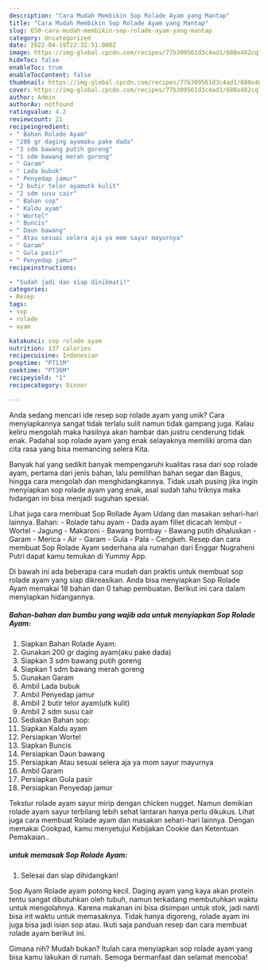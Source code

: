 ```yaml
---
description: "Cara Mudah Membikin Sop Rolade Ayam yang Mantap"
title: "Cara Mudah Membikin Sop Rolade Ayam yang Mantap"
slug: 650-cara-mudah-membikin-sop-rolade-ayam-yang-mantap
category: Uncategorized
date: 2022-04-19T22:32:51.000Z
image: https://img-global.cpcdn.com/recipes/77b309561d3c4ad1/680x482cq70/sop-rolade-ayam-foto-resep-utama.jpg
hideToc: false
enableToc: true
enableTocContent: false
thumbnail: https://img-global.cpcdn.com/recipes/77b309561d3c4ad1/680x482cq70/sop-rolade-ayam-foto-resep-utama.jpg
cover: https://img-global.cpcdn.com/recipes/77b309561d3c4ad1/680x482cq70/sop-rolade-ayam-foto-resep-utama.jpg
author: Admin
authorAv: notfound
ratingvalue: 4.2
reviewcount: 21
recipeingredient:
- " Bahan Rolade Ayam"
- "200 gr daging ayamaku pake dada"
- "3 sdm bawang putih goreng"
- "1 sdm bawang merah goreng"
- " Garam"
- " Lada bubuk"
- " Penyedap jamur"
- "2 butir telor ayamutk kulit"
- "2 sdm susu cair"
- " Bahan sop"
- " Kaldu ayam"
- " Wortel"
- " Buncis"
- " Daun bawang"
- " Atau sesuai selera aja ya mom sayur mayurnya"
- " Garam"
- " Gula pasir"
- " Penyedap jamur"
recipeinstructions:

- "Sudah jadi dan siap dinikmati!"
categories:
- Resep
tags:
- sop
- rolade
- ayam

katakunci: sop rolade ayam 
nutrition: 137 calories
recipecuisine: Indonesian
preptime: "PT11M"
cooktime: "PT36M"
recipeyield: "1"
recipecategory: Dinner

---
```





Anda sedang mencari ide resep sop rolade ayam yang unik? Cara menyiapkannya sangat tidak terlalu sulit namun tidak gampang juga. Kalau keliru mengolah maka hasilnya akan hambar dan justru cenderung tidak enak. Padahal sop rolade ayam yang enak selayaknya memiliki aroma dan cita rasa yang bisa memancing selera Kita.





Banyak hal yang sedikit banyak mempengaruhi kualitas rasa dari sop rolade ayam, pertama dari jenis bahan, lalu pemilihan bahan segar dan Bagus, hingga cara mengolah dan menghidangkannya. Tidak usah pusing jika ingin menyiapkan sop rolade ayam yang enak,      asal sudah tahu triknya maka hidangan ini bisa menjadi suguhan spesial.














Lihat juga cara membuat Sop Rollade Ayam Udang dan masakan sehari-hari lainnya. Bahan: - Rolade tahu ayam - Dada ayam fillet dicacah lembut - Wortel - Jagung - Makaroni - Bawang bombay - Bawang putih dihaluskan - Garam - Merica - Air - Garam - Gula - Pala - Cengkeh. Resep dan cara membuat Sop Rolade Ayam sederhana ala rumahan dari Enggar Nugraheni Putri dapat kamu temukan di Yummy App.






Di bawah ini ada beberapa cara mudah dan praktis untuk membuat sop rolade ayam yang siap dikreasikan. Anda bisa menyiapkan Sop Rolade Ayam memakai 18 bahan dan 0 tahap pembuatan. Berikut ini cara dalam menyiapkan hidangannya.

<!--inarticleads1-->

##### Bahan-bahan dan bumbu yang wajib ada untuk menyiapkan Sop Rolade Ayam:

1. Siapkan  Bahan Rolade Ayam:
1. Gunakan 200 gr daging ayam(aku pake dada)
1. Siapkan 3 sdm bawang putih goreng
1. Siapkan 1 sdm bawang merah goreng
1. Gunakan  Garam
1. Ambil  Lada bubuk
1. Ambil  Penyedap jamur
1. Ambil 2 butir telor ayam(utk kulit)
1. Ambil 2 sdm susu cair
1. Sediakan  Bahan sop:
1. Siapkan  Kaldu ayam
1. Persiapkan  Wortel
1. Siapkan  Buncis
1. Persiapkan  Daun bawang
1. Persiapkan  Atau sesuai selera aja ya mom sayur mayurnya
1. Ambil  Garam
1. Persiapkan  Gula pasir
1. Persiapkan  Penyedap jamur


Tekstur rolade ayam sayur mirip dengan chicken nugget. Namun demikian rolade ayam sayur terbilang lebih sehat lantaran hanya perlu dikukus. Lihat juga cara membuat Rolade ayam dan masakan sehari-hari lainnya. Dengan memakai Cookpad, kamu menyetujui Kebijakan Cookie dan Ketentuan Pemakaian.. 

<!--inarticleads2-->

#####  untuk memasak Sop Rolade Ayam:


1. Selesai dan siap dihidangkan!

Sop Ayam Rolade ayam potong kecil. Daging ayam yang kaya akan protein tentu sangat dibutuhkan oleh tubuh, namun terkadang membutuhkan waktu untuk mengolahnya. Karena makanan ini bisa disimpan untuk stok, jadi nanti bisa irit waktu untuk memasaknya. Tidak hanya digoreng, rolade ayam ini juga bisa jadi isian sop atau. Ikuti saja panduan resep dan cara membuat rolade ayam berikut ini. 

Gimana nih? Mudah bukan? Itulah cara menyiapkan sop rolade ayam yang bisa kamu lakukan di rumah. Semoga bermanfaat dan selamat mencoba!
